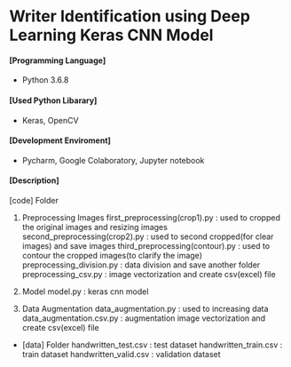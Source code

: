 # Writer Identification using Deep Learning Keras CNN Model


#### [Programming Language]
- Python 3.6.8

#### [Used Python Libarary]
- Keras, OpenCV

#### [Development Enviroment]
- Pycharm, Google Colaboratory, Jupyter notebook


#### [Description]
[code] Folder
1.  Preprocessing Images 
first_preprocessing(crop1).py : used to cropped the original images and resizing images
second_preprocessing(crop2).py : used to second cropped(for clear images) and save images 
third_preprocessing(contour).py : used to contour the cropped images(to clarify the image)
preprocessing_division.py : data division and save another folder
preprocessing_csv.py : image vectorization and create csv(excel) file

2. Model
model.py : keras cnn model 

3. Data Augmentation
data_augmentation.py : used to increasing data
data_augmentation.csv.py : augmentation image vectorization and create csv(excel) file


- [data] Folder
handwritten_test.csv : test dataset
handwritten_train.csv : train dataset
handwritten_valid.csv : validation dataset
